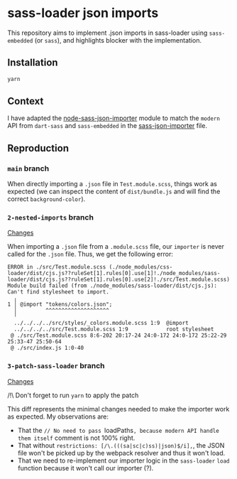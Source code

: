 # sass-loader json imports

This repository aims to implement .json imports in sass-loader using `sass-embedded` (or `sass`), and highlights blocker with the implementation.

## Installation

```bash
yarn
```

## Context

I have adapted the [node-sass-json-importer](https://github.com/pmowrer/node-sass-json-importer) module to match the `modern` API from `dart-sass` and `sass-embedded` in the [sass-json-importer](https://github.com/Brigad/sass-loader-json-imports/blob/main/sass-json-importer.js) file.

## Reproduction

### `main` branch

When directly importing a `.json` file in `Test.module.scss`, things work as expected (we can inspect the content of `dist/bundle.js` and will find the correct `background-color`).

### `2-nested-imports` branch

[Changes](https://github.com/Brigad/sass-loader-json-imports/pull/1/files)

When importing a `.json` file from a `.module.scss` file, our `importer` is never called for the `.json` file. Thus, we get the following error:

```
ERROR in ./src/Test.module.scss (./node_modules/css-loader/dist/cjs.js??ruleSet[1].rules[0].use[1]!./node_modules/sass-loader/dist/cjs.js??ruleSet[1].rules[0].use[2]!./src/Test.module.scss)
Module build failed (from ./node_modules/sass-loader/dist/cjs.js):
Can't find stylesheet to import.
  ╷
1 │ @import "tokens/colors.json";
  │         ^^^^^^^^^^^^^^^^^^^^
  ╵
  ../../../../src/styles/_colors.module.scss 1:9  @import
  ../../../../src/Test.module.scss 1:9            root stylesheet
 @ ./src/Test.module.scss 8:6-202 20:17-24 24:0-172 24:0-172 25:22-29 25:33-47 25:50-64
 @ ./src/index.js 1:0-40
```

### `3-patch-sass-loader` branch

[Changes](https://github.com/Brigad/sass-loader-json-imports/pull/2/files)

/!\ Don't forget to run `yarn` to apply the patch

This diff represents the minimal changes needed to make the importer work as expected. My observations are:

- That the `// No need to pass `loadPaths`, because modern API handle them itself` comment is not 100% right.
- That without `restrictions: [/\.(((sa|sc|c)ss)|json)$/i],`, the JSON file won't be picked up by the webpack resolver and thus it won't load.
- That we need to re-implement our importer logic in the `sass-loader` `load` function because it won't call our importer (?).
